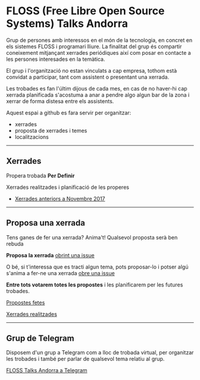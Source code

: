 # FLOSS (Free Libre Open Source Systems) Talks Andorra

Grup de persones amb interessos en el món de la tecnologia, en concret en els sistemes FLOSS i programari lliure.
La finalitat del grup és compartir coneixement mitjançant xerrades periódiques així com posar en contacte a les persones
interesades en la temàtica.

El grup i l'organització no estan vinculats a cap empresa, tothom està convidat a participar, tant com assistent o presentant
una xerrada.

Les trobades es fan l'últim dijous de cada mes, en cas de no haver-hi cap xerrada planificada s'acostuma a anar a pendre algo algun bar de la zona
i xerrar de forma distesa entre els assistents.

Aquest espai a github es fara servir per organitzar:
- xerrades
- proposta de xerrades i temes
- localitzacions

-----------------

## Xerrades 

Propera trobada **Per Definir**

Xerrades realitzades i planificació de les properes
- [Xerrades anteriors a Novembre 2017](xerrades/anteriors) 


-----------------


## Proposa una xerrada

Tens ganes de fer una xerrada? Anima't! Qualsevol proposta serà ben rebuda

**Proposa la xerrada** [obrint una issue](https://github.com/floss-talks-andorra/xerrades/issues)

O bé, si t'interessa que es tracti algun tema, pots proposar-lo i potser algú s'anima a fer-ne una xerrada  [obre una issue](https://github.com/pygrn/xerrades/issues/new)

**Entre tots votarem totes les propostes** i les planificarem per les futures trobades.


[Propostes fetes](https://github.com/floss-talks-andorra/xerrades/issues)

[Xerrades realitzades](xerrades/)


-----------------


## Grup de Telegram

Disposem d'un grup a Telegram com a lloc de trobada virtual, per organitzar les trobades i també per parlar de qualsevol tema relatiu al grup.

[FLOSS Talks Andorra a Telegram](https://t.me/flosstalks)

